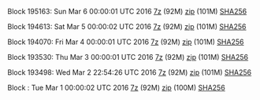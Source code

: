 Block 195163: Sun Mar  6 00:00:01 UTC 2016 [7z](https://transfer.sh/qdTL2/bootstrap.dat.20160306.7z) (92M) [zip](https://transfer.sh/tUNOm/bootstrap.dat.20160306.zip) (101M) [SHA256](https://transfer.sh/pEVTo/sha256.txt)

Block 194613: Sat Mar  5 00:00:02 UTC 2016 [7z](https://transfer.sh/Q2fM0/bootstrap.dat.20160305.7z) (92M) [zip](https://transfer.sh/JAQ6T/bootstrap.dat.20160305.zip) (101M) [SHA256](https://transfer.sh/ISCfe/sha256.txt)

Block 194070: Fri Mar  4 00:00:01 UTC 2016 [7z](https://transfer.sh/4Kv1q/bootstrap.dat.20160304.7z) (92M) [zip](https://transfer.sh/HD32E/bootstrap.dat.20160304.zip) (101M) [SHA256](https://transfer.sh/bAIJj/sha256.txt)

Block 193530: Thu Mar  3 00:00:01 UTC 2016 [7z](https://transfer.sh/yZLZi/bootstrap.dat.20160303.7z) (92M) [zip](https://transfer.sh/PYmsp/bootstrap.dat.20160303.zip) (101M) [SHA256](https://transfer.sh/XLrnI/sha256.txt)

Block 193498: Wed Mar  2 22:54:26 UTC 2016 [7z](https://transfer.sh/o6AAo/bootstrap.dat.20160302.7z) (92M) [zip](https://transfer.sh/KSD4X/bootstrap.dat.20160302.zip) (101M) [SHA256](https://transfer.sh/108G1B/sha256.txt)

Block : Tue Mar  1 00:00:02 UTC 2016 [7z](https://transfer.sh/z99ld/bootstrap.dat.20160301.7z) (92M) [zip](https://transfer.sh/13PjH2/bootstrap.dat.20160301.zip) (100M) [SHA256](https://transfer.sh/K4Qdt/sha256.txt)
